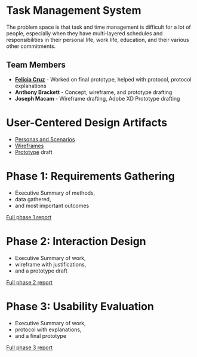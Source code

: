 # Task Management System

The problem space is that task and time management is difficult for a lot of people, especially when they have multi-layered schedules and responsibilities in their personal life, work life, education, and their various other commitments.

## Team Members

* **[Felicia Cruz](https://usabilityengineering.github.io/ux-portfolio-FeliciaCruz-24/)** - Worked on final prototype, helped with protocol, protocol explanations
* **Anthony Brackett** - Concept, wireframe, and prototype drafting 
* **Joseph Macam** - Wireframe drafting, Adobe XD Prototype drafting 

# User-Centered Design Artifacts

* [Personas and Scenarios](personas-scenarios.md)
* [Wireframes](https://xd.adobe.com/view/1db9ead2-34be-4b91-ba7c-0afac8078824-48ea/)
* [Prototype](https://xd.adobe.com/view/1db9ead2-34be-4b91-ba7c-0afac8078824-48ea/) draft

# Phase 1: Requirements Gathering

* Executive Summary of methods,
* data gathered,
* and most important outcomes

[Full phase 1 report](phase1/)

# Phase 2: Interaction Design

* Executive Summary of work,
* wireframe with justifications,
* and a prototype draft

[Full phase 2 report](phase2/)

# Phase 3: Usability Evaluation

* Executive Summary of work,
* protocol with explanations,
* and a final prototype

[Full phase 3 report](phase3/)
